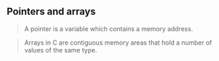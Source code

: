 ## Pointers and arrays


>A pointer is a variable which contains a memory address.

>Arrays in C are contiguous memory areas that hold a number of values of the same type.

